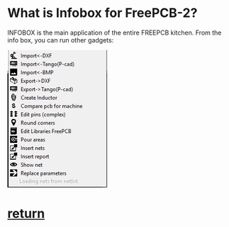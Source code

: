 # What is Infobox for FreePCB-2?

INFOBOX is the main application of the entire FREEPCB kitchen.
From the info box, you can run other gadgets:

![](pictures/ib_apps.png)



# [return](How_to.md)
